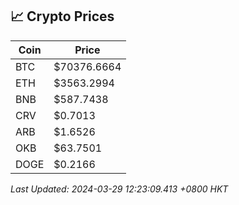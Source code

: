 ## 📈 Crypto Prices

| Coin | Price |
| ---- | ----- |
| BTC | $70376.6664 |
| ETH | $3563.2994 |
| BNB | $587.7438 |
| CRV | $0.7013 |
| ARB | $1.6526 |
| OKB | $63.7501 |
| DOGE | $0.2166 |

_Last Updated: 2024-03-29 12:23:09.413 +0800 HKT_